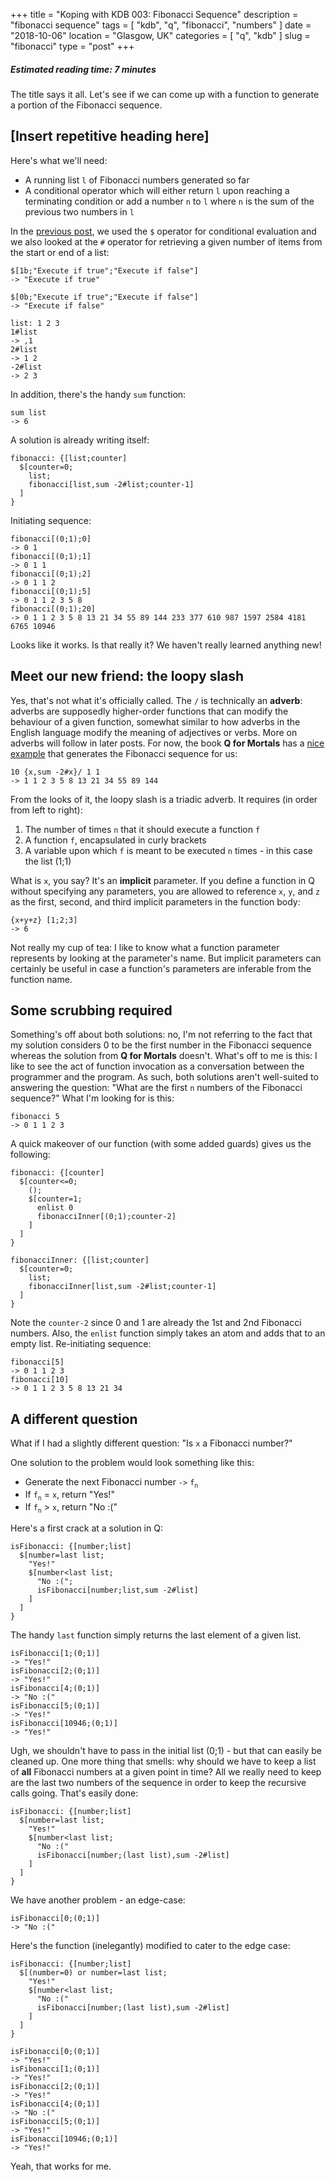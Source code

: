 +++
title = "Koping with KDB 003: Fibonacci Sequence"
description = "fibonacci sequence"
tags = [ "kdb", "q", "fibonacci", "numbers" ]
date = "2018-10-06"
location = "Glasgow, UK"
categories = [
  "q",
  "kdb"
]
slug = "fibonacci"
type = "post"
+++

##### Estimated reading time: 7 minutes

The title says it all. Let's see if we can come up with a function to generate a portion of the Fibonacci sequence. 

## [Insert repetitive heading here]

Here's what we'll need:

* A running list `l` of Fibonacci numbers generated so far
* A conditional operator which will either return `l` upon reaching a terminating condition or add a number `n` to `l` where `n` is the sum of the previous two numbers in `l`

In the [previous post][list-reversal-second-post], we used the `$` operator for conditional evaluation and we also looked at the `#` operator for retrieving a given number of items from the start or end of a list:

    $[1b;"Execute if true";"Execute if false"]
    -> "Execute if true"

    $[0b;"Execute if true";"Execute if false"]
    -> "Execute if false"

    list: 1 2 3
    1#list
    -> ,1
    2#list
    -> 1 2
    -2#list
    -> 2 3

In addition, there's the handy `sum` function:

    sum list
    -> 6

A solution is already writing itself:

    fibonacci: {[list;counter] 
      $[counter=0;
        list;
        fibonacci[list,sum -2#list;counter-1]
      ]
    }

Initiating sequence:

    fibonacci[(0;1);0]
    -> 0 1
    fibonacci[(0;1);1]
    -> 0 1 1
    fibonacci[(0;1);2]
    -> 0 1 1 2
    fibonacci[(0;1);5]
    -> 0 1 1 2 3 5 8
    fibonacci[(0;1);20]
    -> 0 1 1 2 3 5 8 13 21 34 55 89 144 233 377 610 987 1597 2584 4181 6765 10946
  
Looks like it works. Is that really it? We haven't really learned anything new!

## Meet our new friend: the loopy slash

Yes, that's not what it's officially called. The `/` is technically an **adverb**: adverbs are supposedly higher-order functions that can modify the behaviour of a given function, somewhat similar to how adverbs in the English language modify the meaning of adjectives or verbs. More on adverbs will follow in later posts. For now, the book **Q for Mortals** has a [nice example][q-for-mortals-fibonacci-example] that generates the Fibonacci sequence for us:

    10 {x,sum -2#x}/ 1 1
    -> 1 1 2 3 5 8 13 21 34 55 89 144

From the looks of it, the loopy slash is a triadic adverb. It requires (in order from left to right):

1. The number of times `n` that it should execute a function `f`
2. A function `f`, encapsulated in curly brackets
3. A variable upon which `f` is meant to be executed `n` times - in this case the list (1;1)

What is `x`, you say? It's an **implicit** parameter. If you define a function in Q without specifying any parameters, you are allowed to reference `x`, `y`, and `z` as the first, second, and third implicit parameters in the function body:

    {x+y+z} [1;2;3]
    -> 6

Not really my cup of tea: I like to know what a function parameter represents by looking at the parameter's name. But implicit parameters can certainly be useful in case a function's parameters are inferable from the function name.

## Some scrubbing required

Something's off about both solutions: no, I'm not referring to the fact that my solution considers 0 to be the first number in the Fibonacci sequence whereas the solution from **Q for Mortals** doesn't. What's off to me is this: I like to see the act of function invocation as a conversation between the programmer and the program. As such, both solutions aren't well-suited to answering the question: "What are the first `n` numbers of the Fibonacci sequence?" What I'm looking for is this:

    fibonacci 5
    -> 0 1 1 2 3

A quick makeover of our function (with some added guards) gives us the following:

    fibonacci: {[counter] 
      $[counter<=0;
        ();
        $[counter=1;
          enlist 0
          fibonacciInner[(0;1);counter-2]
        ]
      ]
    }

    fibonacciInner: {[list;counter]
      $[counter=0;
        list;
        fibonacciInner[list,sum -2#list;counter-1]
      ]
    }

Note the `counter-2` since 0 and 1 are already the 1st and 2nd Fibonacci numbers. Also, the `enlist` function simply takes an atom and adds that to an empty list. Re-initiating sequence:

    fibonacci[5]
    -> 0 1 1 2 3
    fibonacci[10]
    -> 0 1 1 2 3 5 8 13 21 34

## A different question

What if I had a slightly different question: "Is `x` a Fibonacci number?"

One solution to the problem would look something like this: 

* Generate the next Fibonacci number `->` `f`<sub>`n`</sub>
* If `f`<sub>`n`</sub> = `x`, return "Yes!"
* If `f`<sub>`n`</sub> > `x`, return "No :("

Here's a first crack at a solution in Q:

```
isFibonacci: {[number;list] 
  $[number=last list;
    "Yes!"
    $[number<last list;
      "No :(";
      isFibonacci[number;list,sum -2#list]
    ]
  ]
}
```

The handy `last` function simply returns the last element of a given list.

```
isFibonacci[1;(0;1)]
-> "Yes!"
isFibonacci[2;(0;1)]
-> "Yes!"
isFibonacci[4;(0;1)]
-> "No :("
isFibonacci[5;(0;1)]
-> "Yes!"
isFibonacci[10946;(0;1)]
-> "Yes!"
```

Ugh, we shouldn't have to pass in the initial list (0;1) - but that can easily be cleaned up. One more thing that smells: why should we have to keep a list of **all** Fibonacci numbers at a given point in time? All we really need to keep are the last two numbers of the sequence in order to keep the recursive calls going. That's easily done:

```
isFibonacci: {[number;list] 
  $[number=last list;
    "Yes!"
    $[number<last list;
      "No :("
      isFibonacci[number;(last list),sum -2#list]
    ]
  ]
}
```

We have another problem - an edge-case:

```
isFibonacci[0;(0;1)]
-> "No :("
```

Here's the function (inelegantly) modified to cater to the edge case:

```
isFibonacci: {[number;list] 
  $[(number=0) or number=last list;
    "Yes!"
    $[number<last list;
      "No :("
      isFibonacci[number;(last list),sum -2#list]
    ]
  ]
}
```

```
isFibonacci[0;(0;1)]
-> "Yes!"
isFibonacci[1;(0;1)]
-> "Yes!"
isFibonacci[2;(0;1)]
-> "Yes!"
isFibonacci[4;(0;1)]
-> "No :("
isFibonacci[5;(0;1)]
-> "Yes!"
isFibonacci[10946;(0;1)]
-> "Yes!"
```

Yeah, that works for me.

[list-reversal-second-post]: https://codingwithoutcoffee.netlify.com/posts/listreversal2/
[q-for-mortals-fibonacci-example]: https://code.kx.com/q4m3/1_Q_Shock_and_Awe/#112-example-fibonacci-numbers